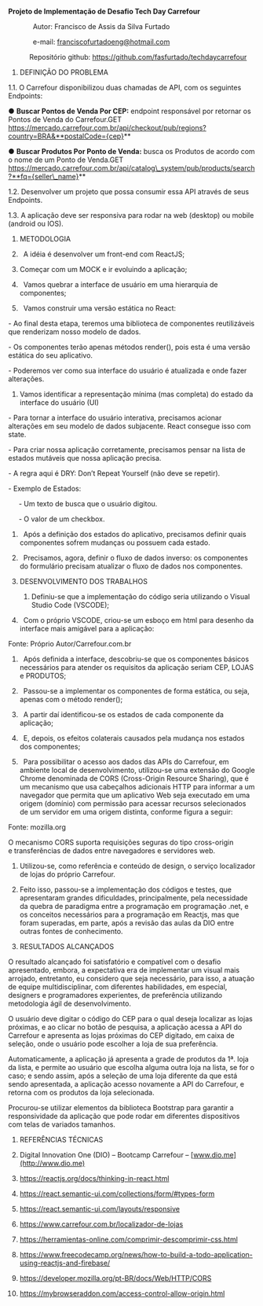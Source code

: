 ﻿**Projeto de Implementação de Desafio Tech Day Carrefour**

`       `Autor: Francisco de Assis da Silva Furtado

`       `e-mail: <franciscofurtadoeng@hotmail.com>

`      `Repositório github: 	<https://github.com/fasfurtado/techdaycarrefour>	

1. DEFINIÇÃO DO PROBLEMA

1.1. O Carrefour disponibilizou duas chamadas de API, com os seguintes Endpoints:

● **Buscar Pontos de Venda Por CEP:** endpoint responsável por retornar os Pontos de Venda do Carrefour.GET https://mercado.carrefour.com.br/api/checkout/pub/regions?country=BRA&**postalCode={cep}**

● **Buscar Produtos Por Ponto de Venda:** busca os Produtos de acordo com o nome de um Ponto de Venda.GET https://mercado.carrefour.com.br/api/catalog\_system/pub/products/search?**fq={seller\_name}**

1.2. Desenvolver um projeto que possa consumir essa API através de seus Endpoints.

1.3. A aplicação deve ser responsiva para rodar na web (desktop) ou mobile (android ou IOS).



1. METODOLOGIA

1. ` `A idéia é desenvolver um front-end com ReactJS;

1. Começar com um MOCK e ir evoluindo a aplicação;
1. ` `Vamos quebrar a interface de usuário em uma hierarquia de componentes;
1. ` `Vamos construir uma versão estática no React:

\- Ao final desta etapa, teremos uma biblioteca de componentes reutilizáveis ​​que renderizam nosso modelo de dados.

\- Os componentes terão apenas métodos render(), pois esta é uma versão estática do seu aplicativo.

\- Poderemos ver como sua interface do usuário é atualizada e onde fazer alterações.



1. Vamos identificar a representação mínima (mas completa) do estado da interface do usuário (UI)

\- Para tornar a interface do usuário interativa, precisamos acionar alterações em seu modelo de dados subjacente. React consegue isso com state.

\- Para criar nossa aplicação corretamente, precisamos pensar na lista de estados mutáveis que nossa aplicação precisa.

\- A regra aqui é DRY: Don’t Repeat Yourself (não deve se repetir).

\- Exemplo de Estados:

`	`- Um texto de busca que o usuário digitou.


`	`- O valor de um checkbox.

1. ` `Após a definição dos estados do aplicativo, precisamos definir quais componentes sofrem mudanças ou possuem cada estado.

1. ` `Precisamos, agora, definir o fluxo de dados inverso: os componentes do formulário precisam atualizar o fluxo de dados nos componentes.



1. DESENVOLVIMENTO DOS TRABALHOS
   1. Definiu-se que a implementação do código seria utilizando o Visual Studio Code (VSCODE);

1. ` `Com o próprio VSCODE, criou-se um esboço em html para desenho da interface mais amigável para a aplicação:


Fonte: Próprio Autor/Carrefour.com.br

1. ` `Após definida a interface, descobriu-se que os componentes básicos necessários para atender os requisitos da aplicação seriam CEP, LOJAS e PRODUTOS;

1. ` `Passou-se a implementar os componentes de forma estática, ou seja, apenas com o método render();

1. ` `A partir daí identificou-se os estados de cada componente da aplicação;

1. ` `E, depois, os efeitos colaterais causados pela mudança nos estados dos componentes;

1. ` `Para possibilitar o acesso aos dados das APIs do Carrefour, em ambiente local de desenvolvimento, utilizou-se uma extensão do Google Chrome denominada de CORS (Cross-Origin Resource Sharing), que é um mecanismo que usa cabeçalhos adicionais HTTP para informar a um navegador que permita que um aplicativo Web seja executado em uma origem (domínio) com permissão para acessar recursos selecionados de um servidor em uma origem distinta, conforme figura a seguir: 


Fonte: mozilla.org

O mecanismo CORS suporta requisições seguras do tipo cross-origin e transferências de dados entre navegadores e servidores web.

1. Utilizou-se, como referência e conteúdo de design, o serviço localizador de lojas do próprio Carrefour.

1. Feito isso, passou-se a implementação dos códigos e testes, que apresentaram grandes dificuldades, principalmente, pela necessidade da quebra de paradigma entre a programação em programação .net, e os conceitos necessários para a programação em Reactjs, mas que foram superadas, em parte, após a revisão das aulas da DIO entre outras fontes de conhecimento.


1. RESULTADOS ALCANÇADOS

O resultado alcançado foi satisfatório e compatível com o desafio apresentado, embora, a expectativa era de implementar um visual mais arrojado, entretanto, eu considero que seja necessário, para isso, a atuação de equipe multidisciplinar, com diferentes habilidades, em especial, designers e programadores experientes, de preferência utilizando metodologia ágil de desenvolvimento.

O usuário deve digitar o código do CEP para o qual deseja localizar as lojas próximas, e  ao clicar no botão de pesquisa, a aplicação acessa a API do Carrefour e apresenta as lojas próximas do CEP digitado, em caixa de seleção, onde o usuário pode escolher a loja de sua preferência.

Automaticamente, a aplicação já apresenta a grade de produtos da 1ª. loja da lista, e permite ao usuário que escolha alguma outra loja na lista, se for o caso; e sendo assim, após a seleção de uma loja diferente da que está sendo apresentada,  a aplicação acesso novamente a API do Carrefour, e retorna com os produtos da loja selecionada.

Procurou-se utilizar elementos da biblioteca Bootstrap para garantir a responsividade da aplicação que pode rodar em diferentes dispositivos com telas de variados tamanhos.


1. REFERÊNCIAS TÉCNICAS

1. Digital Innovation One (DIO) – Bootcamp Carrefour – [www.dio.me](http://www.dio.me)	 
1. <https://reactjs.org/docs/thinking-in-react.html>
1. <https://react.semantic-ui.com/collections/form/#types-form>
1. <https://react.semantic-ui.com/layouts/responsive>
1. <https://www.carrefour.com.br/localizador-de-lojas>
1. <https://herramientas-online.com/comprimir-descomprimir-css.html>
1. <https://www.freecodecamp.org/news/how-to-build-a-todo-application-using-reactjs-and-firebase/>
1. <https://developer.mozilla.org/pt-BR/docs/Web/HTTP/CORS>
1. <https://mybrowseraddon.com/access-control-allow-origin.html>
